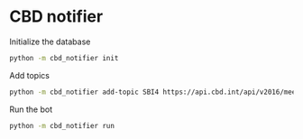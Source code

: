 # CBD notifier

Initialize the database
```sh
python -m cbd_notifier init
```

Add topics
```sh
python -m cbd_notifier add-topic SBI4 https://api.cbd.int/api/v2016/meetings/SBI-04/documents
```

Run the bot
```sh
python -m cbd_notifier run
```

